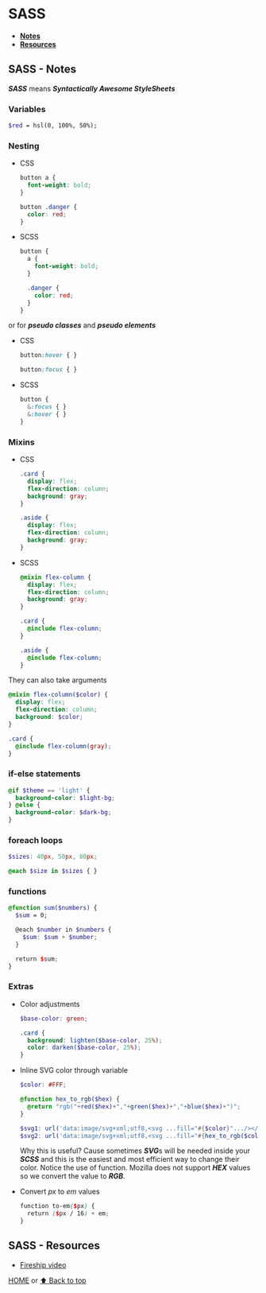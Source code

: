 # SASS

- [**Notes**](#sass---notes)
- [**Resources**](#sass---resources)

## SASS - Notes

***SASS*** means ***Syntactically Awesome StyleSheets***

### Variables

```scss
$red = hsl(0, 100%, 50%);
```

### Nesting

- CSS

  ```css
  button a {
    font-weight: bold;
  }

  button .danger {
    color: red;
  }
  ```

- SCSS

  ```scss
  button {
    a {
      font-weight: bold;
    }

    .danger {
      color: red;
    }
  }
  ```

or for ***pseudo classes*** and ***pseudo elements***

- CSS

  ```css
  button:hover { }

  button:focus { }
  ```

- SCSS

  ```scss
  button {
    &:focus { }
    &:hover { }
  }
  ```

### Mixins

- CSS

  ```css
  .card {
    display: flex;
    flex-direction: column;
    background: gray;
  }

  .aside {
    display: flex;
    flex-direction: column;
    background: gray;
  }
  ```

- SCSS

  ```scss
  @mixin flex-column {
    display: flex;
    flex-direction: column;
    background: gray;
  }

  .card {
    @include flex-column;
  }

  .aside {
    @include flex-column;
  }
  ```

They can also take arguments

```scss
@mixin flex-column($color) {
  display: flex;
  flex-direction: column;
  background: $color;
}

.card {
  @include flex-column(gray);
}
```

### if-else statements

```scss
@if $theme == 'light' {
  background-color: $light-bg;
} @else {
  background-color: $dark-bg;
}
```

### foreach loops

```scss
$sizes: 40px, 50px, 80px;

@each $size in $sizes { }
```

### functions

```scss
@function sum($numbers) {
  $sum = 0;

  @each $number in $numbers {
    $sum: $sum + $number;
  }

  return $sum;
}
```

### Extras

- Color adjustments

  ```scss
  $base-color: green;

  .card {
    background: lighten($base-color, 25%);
    color: darken($base-color, 25%);
  }
  ```

- Inline SVG color through variable

  ```scss
  $color: #FFF;

  @function hex_to_rgb($hex) {
    @return "rgb("+red($hex)+","+green($hex)+","+blue($hex)+")";
  }

  $svg1: url('data:image/svg+xml;utf8,<svg ...fill="#{$color}".../></svg>');
  $svg2: url('data:image/svg+xml;utf8,<svg ...fill="#{hex_to_rgb($color)}".../></svg>');
  ```

  Why this is useful? Cause sometimes ***SVG***s will be needed inside your ***SCSS*** and this is the easiest and most efficient way to change their color.
  Notice the use of function. Mozilla does not support ***HEX*** values so we convert the value to ***RGB***.
- Convert *px* to *em* values

  ```scss
  function to-em($px) {
    return ($px / 16) + em;
  }
  ```

## SASS - Resources

- [Fireship video](https://youtu.be/akDIJa0AP5c)

[HOME](https://github.com/Stratis-Dermanoutsos/Full-Stack-Notes#full-stack-notes) or [⬆ Back to top](#sass)
